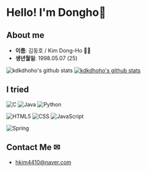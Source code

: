 # Hello! I'm Dongho🤲

## About me
- **이름**: 김동호 / Kim Dong-Ho 🙆‍♂️
- **생년월일**: 1998.05.07 (25)

![kdkdhoho's github stats](https://github-readme-stats.vercel.app/api?username=kdkdhoho&show_icons=true)
[![kdkdhoho's github stats](https://github-readme-stats.vercel.app/api/top-langs/?username=kdkdhoho&show_icons=true&hide_border=true&title_color=004386&icon_color=004386&layout=compact)](https://github.com/kdkdhoho)

## I tried
![C](https://img.shields.io/badge/C-A8B9CC?style=flat-square&logo=C&logoColor=white)
![Java](https://img.shields.io/badge/Java-EFF8FB?style=flat-square&logo=java&logoColor=red)
![Python](https://img.shields.io/badge/Python-3766AB?style=flat-square&logo=Python&logoColor=yellow)

![HTML5](https://img.shields.io/badge/HTML5-E34F26?style=flat-square&logo=HTML5&logoColor=white)
![CSS](https://img.shields.io/badge/CSS-1572B6?style=flat-square&logo=css3&logoColor=white)
![JavaScript](https://img.shields.io/badge/JavaScript-F7DF1E?style=flat-square&logo=javascript&logoColor=black)

![Spring](https://img.shields.io/badge/Spring-6DB33F?style=flat-square&logo=Spring&logoColor=green)

## Contact Me ✉
- hkim4410@naver.com
